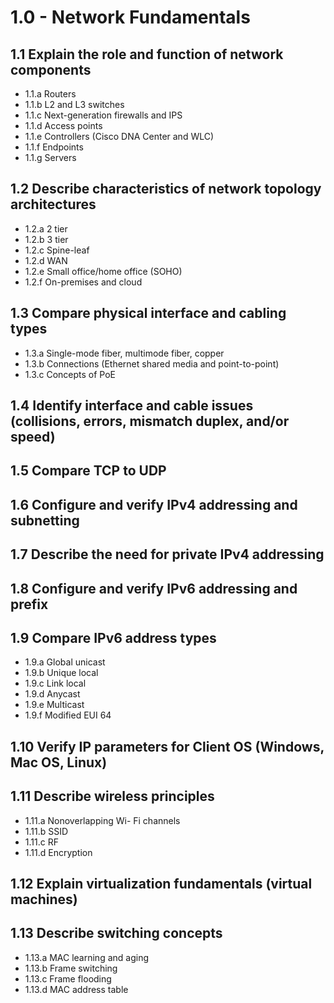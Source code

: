 # 1.0 - Network Fundamentals

## 1.1 Explain the role and function of network components
* 1.1.a Routers
* 1.1.b L2 and L3 switches
* 1.1.c Next-generation firewalls and IPS
* 1.1.d Access points
* 1.1.e Controllers (Cisco DNA Center and WLC)
* 1.1.f Endpoints
* 1.1.g Servers

## 1.2 Describe characteristics of network topology architectures
* 1.2.a 2 tier
* 1.2.b 3 tier
* 1.2.c Spine-leaf
* 1.2.d WAN
* 1.2.e Small office/home office (SOHO)
* 1.2.f On-premises and cloud

## 1.3 Compare physical interface and cabling types
* 1.3.a Single-mode fiber, multimode fiber, copper
* 1.3.b Connections (Ethernet shared media and point-to-point)
* 1.3.c Concepts of PoE

## 1.4 Identify interface and cable issues (collisions, errors, mismatch duplex, and/or speed)
## 1.5 Compare TCP to UDP
## 1.6 Configure and verify IPv4 addressing and subnetting
## 1.7 Describe the need for private IPv4 addressing
## 1.8 Configure and verify IPv6 addressing and prefix
## 1.9 Compare IPv6 address types
* 1.9.a Global unicast
* 1.9.b Unique local
* 1.9.c Link local
* 1.9.d Anycast
* 1.9.e Multicast
* 1.9.f Modified EUI 64

## 1.10 Verify IP parameters for Client OS (Windows, Mac OS, Linux)
## 1.11 Describe wireless principles
* 1.11.a   Nonoverlapping Wi- Fi channels
* 1.11.b   SSID
* 1.11.c    RF
* 1.11.d   Encryption

## 1.12 Explain virtualization fundamentals (virtual machines)
## 1.13 Describe switching concepts
* 1.13.a MAC learning and aging
* 1.13.b Frame switching
* 1.13.c Frame flooding
* 1.13.d MAC address table
